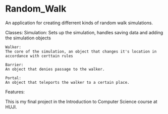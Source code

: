 # Random_Walk
An application for creating differrent kinds of random walk simulations.

Classes:
    Simulation:
    Sets up the simulation, handles saving data and adding the simulation objects

    Walker:
    The core of the simulation, an object that changes it's location in accordance with certtain rules

    Barrier:
    An object that denies passage to the walker.

    Portal:
    An object that teleports the walker to a certain place.

Features:





This is my final project in the Introduction to Computer Science course at HUJI.

